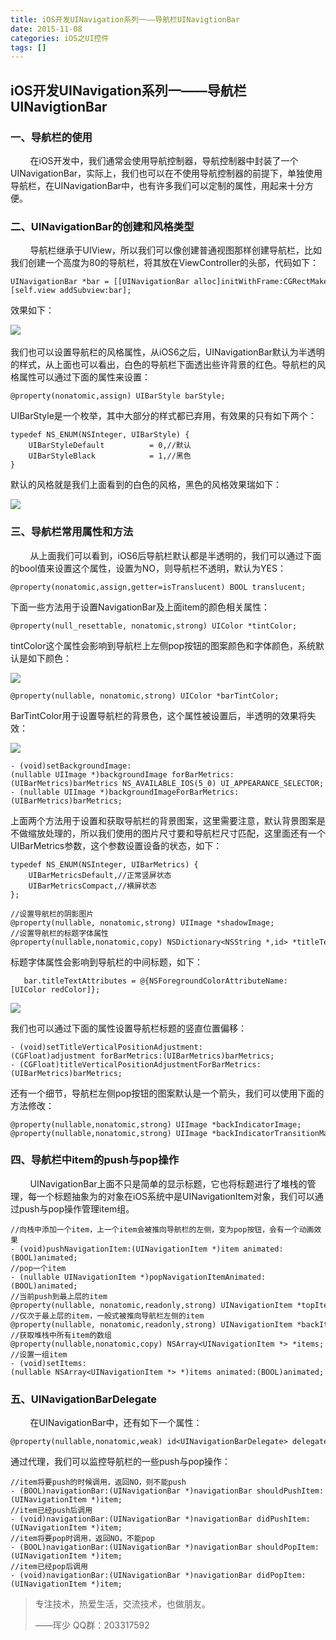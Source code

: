 ```yaml
---
title: iOS开发UINavigation系列一——导航栏UINavigtionBar
date: 2015-11-08
categories: iOS之UI控件
tags: []
---
```

## iOS开发UINavigation系列一——导航栏UINavigtionBar

### 一、导航栏的使用

        在iOS开发中，我们通常会使用导航控制器，导航控制器中封装了一个UINavigationBar，实际上，我们也可以在不使用导航控制器的前提下，单独使用导航栏，在UINavigationBar中，也有许多我们可以定制的属性，用起来十分方便。

### 二、UINavigationBar的创建和风格类型

        导航栏继承于UIView，所以我们可以像创建普通视图那样创建导航栏，比如我们创建一个高度为80的导航栏，将其放在ViewController的头部，代码如下：

```
UINavigationBar *bar = [[UINavigationBar alloc]initWithFrame:CGRectMake(0, 0, 320, 80)];
[self.view addSubview:bar];
```

效果如下：

![](http://static.oschina.net/uploads/space/2015/1108/154733_Ssfx_2340880.png)        

我们也可以设置导航栏的风格属性，从iOS6之后，UINavigationBar默认为半透明的样式，从上面也可以看出，白色的导航栏下面透出些许背景的红色。导航栏的风格属性可以通过下面的属性来设置：

```
@property(nonatomic,assign) UIBarStyle barStyle;
```

UIBarStyle是一个枚举，其中大部分的样式都已弃用，有效果的只有如下两个：

```
typedef NS_ENUM(NSInteger, UIBarStyle) {
    UIBarStyleDefault          = 0,//默认
    UIBarStyleBlack            = 1,//黑色
}
```

默认的风格就是我们上面看到的白色的风格，黑色的风格效果瑞如下：

![](http://static.oschina.net/uploads/space/2015/1108/155321_3eoZ_2340880.png)

### 三、导航栏常用属性和方法

        从上面我们可以看到，iOS6后导航栏默认都是半透明的，我们可以通过下面的bool值来设置这个属性，设置为NO，则导航栏不透明，默认为YES：

```
@property(nonatomic,assign,getter=isTranslucent) BOOL translucent;
```

下面一些方法用于设置NavigationBar及上面item的颜色相关属性：

```
@property(null_resettable, nonatomic,strong) UIColor *tintColor;
```

tintColor这个属性会影响到导航栏上左侧pop按钮的图案颜色和字体颜色，系统默认是如下颜色：

![](http://static.oschina.net/uploads/space/2015/1108/160424_TSxu_2340880.png)

```
@property(nullable, nonatomic,strong) UIColor *barTintColor;
```

BarTintColor用于设置导航栏的背景色，这个属性被设置后，半透明的效果将失效：

![](http://static.oschina.net/uploads/space/2015/1108/160642_ubyK_2340880.png)

```
- (void)setBackgroundImage:(nullable UIImage *)backgroundImage forBarMetrics:(UIBarMetrics)barMetrics NS_AVAILABLE_IOS(5_0) UI_APPEARANCE_SELECTOR;
- (nullable UIImage *)backgroundImageForBarMetrics:(UIBarMetrics)barMetrics;
```

上面两个方法用于设置和获取导航栏的背景图案，这里需要注意，默认背景图案是不做缩放处理的，所以我们使用的图片尺寸要和导航栏尺寸匹配，这里面还有一个UIBarMetrics参数，这个参数设置设备的状态，如下：

```
typedef NS_ENUM(NSInteger, UIBarMetrics) {
    UIBarMetricsDefault,//正常竖屏状态
    UIBarMetricsCompact,//横屏状态
};
```

```
//设置导航栏的阴影图片
@property(nullable, nonatomic,strong) UIImage *shadowImage;
//设置导航栏的标题字体属性
@property(nullable,nonatomic,copy) NSDictionary<NSString *,id> *titleTextAttributes;
```

标题字体属性会影响到导航栏的中间标题，如下：

```
   bar.titleTextAttributes = @{NSForegroundColorAttributeName:[UIColor redColor]};
```

![](http://static.oschina.net/uploads/space/2015/1108/162010_I83I_2340880.png)

我们也可以通过下面的属性设置导航栏标题的竖直位置偏移：

```
- (void)setTitleVerticalPositionAdjustment:(CGFloat)adjustment forBarMetrics:(UIBarMetrics)barMetrics;
- (CGFloat)titleVerticalPositionAdjustmentForBarMetrics:(UIBarMetrics)barMetrics;
```

还有一个细节，导航栏左侧pop按钮的图案默认是一个箭头，我们可以使用下面的方法修改：

```
@property(nullable,nonatomic,strong) UIImage *backIndicatorImage;
@property(nullable,nonatomic,strong) UIImage *backIndicatorTransitionMaskImage;
```

### 四、导航栏中item的push与pop操作

        UINavigationBar上面不只是简单的显示标题，它也将标题进行了堆栈的管理，每一个标题抽象为的对象在iOS系统中是UINavigationItem对象，我们可以通过push与pop操作管理item组。

```
//向栈中添加一个item，上一个item会被推向导航栏的左侧，变为pop按钮，会有一个动画效果
- (void)pushNavigationItem:(UINavigationItem *)item animated:(BOOL)animated;
//pop一个item
- (nullable UINavigationItem *)popNavigationItemAnimated:(BOOL)animated; 
//当前push到最上层的item
@property(nullable, nonatomic,readonly,strong) UINavigationItem *topItem;
//仅次于最上层的item，一般式被推向导航栏左侧的item
@property(nullable, nonatomic,readonly,strong) UINavigationItem *backItem;
//获取堆栈中所有item的数组
@property(nullable,nonatomic,copy) NSArray<UINavigationItem *> *items;
//设置一组item
- (void)setItems:(nullable NSArray<UINavigationItem *> *)items animated:(BOOL)animated;
```

### 五、UINavigationBarDelegate

        在UINavigationBar中，还有如下一个属性：

```
@property(nullable,nonatomic,weak) id<UINavigationBarDelegate> delegate;
```

通过代理，我们可以监控导航栏的一些push与pop操作：

```
//item将要push的时候调用，返回NO，则不能push
- (BOOL)navigationBar:(UINavigationBar *)navigationBar shouldPushItem:(UINavigationItem *)item; 
//item已经push后调用
- (void)navigationBar:(UINavigationBar *)navigationBar didPushItem:(UINavigationItem *)item; 
//item将要pop时调用，返回NO，不能pop  
- (BOOL)navigationBar:(UINavigationBar *)navigationBar shouldPopItem:(UINavigationItem *)item; 
//item已经pop后调用 
- (void)navigationBar:(UINavigationBar *)navigationBar didPopItem:(UINavigationItem *)item;
```

> 专注技术，热爱生活，交流技术，也做朋友。
> 
> ——珲少 QQ群：203317592
